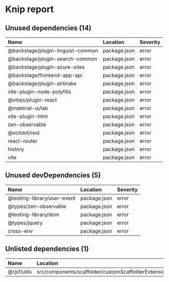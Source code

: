 # Knip report

## Unused dependencies (14)

| Name                              | Location     | Severity |
| :-------------------------------- | :----------- | :------- |
| @backstage/plugin-linguist-common | package.json | error    |
| @backstage/plugin-search-common   | package.json | error    |
| @backstage/plugin-azure-sites     | package.json | error    |
| @backstage/frontend-app-api       | package.json | error    |
| @backstage/plugin-airbrake        | package.json | error    |
| vite-plugin-node-polyfills        | package.json | error    |
| @vitejs/plugin-react              | package.json | error    |
| @material-ui/lab                  | package.json | error    |
| vite-plugin-html                  | package.json | error    |
| zen-observable                    | package.json | error    |
| @octokit/rest                     | package.json | error    |
| react-router                      | package.json | error    |
| history                           | package.json | error    |
| vite                              | package.json | error    |

## Unused devDependencies (5)

| Name                        | Location     | Severity |
| :-------------------------- | :----------- | :------- |
| @testing-library/user-event | package.json | error    |
| @types/zen-observable       | package.json | error    |
| @testing-library/dom        | package.json | error    |
| @types/jquery               | package.json | error    |
| cross-env                   | package.json | error    |

## Unlisted dependencies (1)

| Name        | Location                                                 | Severity |
| :---------- | :------------------------------------------------------- | :------- |
| @rjsf/utils | src/components/scaffolder/customScaffolderExtensions.tsx | error    |
